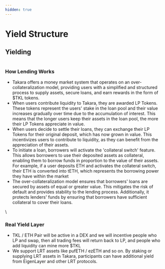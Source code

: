 ```yaml
---
hidden: true
---
```


# Yield Structure

## Yielding

<figure><img src="https://gitbookio.github.io/onboarding-template-images/editor-hero.png" alt=""><figcaption></figcaption></figure>

### How Lending Works

* Takara offers a money market system that operates on an over-collateralization model, providing users with a simplified and structured process to supply assets, secure loans, and earn rewards in the form of $TKL tokens.
* When users contribute liquidity to Takara, they are awarded LP Tokens. These tokens represent the users' stake in the loan pool and their value increases gradually over time due to the accumulation of interest. This means that the longer users keep their assets in the loan pool, the more their LP Tokens appreciate in value.
* When users decide to settle their loans, they can exchange their LP Tokens for their original deposit, which has now grown in value. This incentivizes users to contribute to liquidity, as they can benefit from the appreciation of their assets.
* To initiate a loan, borrowers will activate the 'collateral switch' feature. This allows borrowers to use their deposited assets as collateral, enabling them to borrow funds in proportion to the value of their assets. For example, if a user deposits ETH and activates the collateral switch, their ETH is converted into tETH, which represents the borrowing power they have within the market
* The over-collateralization model ensures that borrowers' loans are secured by assets of equal or greater value. This mitigates the risk of default and provides stability to the lending process. Additionally, it protects lenders' funds by ensuring that borrowers have sufficient collateral to cover their loans.

\


### Real Yield Layer

* TKL / ETH Pair will be active in a DEX and we will incentive people who LP and swap, then all trading fees will return back to LP, and people who add liquidity can mine more $TKL
* We support LRT assets like pufETH / ezETH and so on. By staking or supplying LRT assets in Takara, participants can have additional yield from EigenLayer and other LRT protocols.
